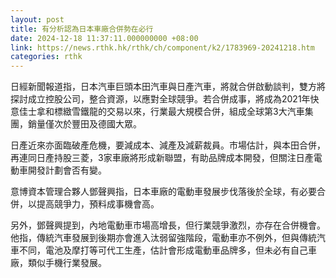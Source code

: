 ```yaml
---
layout: post
title: 有分析認為日本車廠合併勢在必行
date: 2024-12-18 11:37:11.000000000 +08:00
link: https://news.rthk.hk/rthk/ch/component/k2/1783969-20241218.htm
categories: rthk
---
```


日經新聞報道指，日本汽車巨頭本田汽車與日產汽車，將就合併啟動談判，雙方將探討成立控股公司，整合資源，以應對全球競爭。若合併成事，將成為2021年快意佳士拿和標緻雪鐵龍的交易以來，行業最大規模合併，組成全球第3大汽車集團，銷量僅次於豐田及德國大眾。

日產近來亦面臨破產危機，要減成本、減產及減薪裁員。市場估計，與本田合併，再連同日產持股三菱，3家車廠將形成新聯盟，有助品牌成本開發，但關注日產電動車開發計劃會否有變。

意博資本管理合夥人鄧聲興指，日本車廠的電動車發展步伐落後於全球，有必要合併，以提高競爭力，預料成事機會高。

另外，鄧聲興提到，內地電動車市場高增長，但行業競爭激烈，亦存在合併機會。他指，傳統汽車發展到後期亦會進入汰弱留強階段，電動車亦不例外，但與傳統汽車不同，電池及摩打等可代工生產，估計會形成電動車品牌多，但未必有自己車廠，類似手機行業發展。
